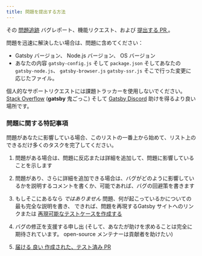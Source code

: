 ```yaml
---
title: 問題を提出する方法
---
```


その [問題追跡](https://github.com/gatsbyjs/gatsby/issues) バグレポート、機能リクエスト、および [提出する PR ](/contributing/how-to-open-a-pull-request/)。

問題を迅速に解決したい場合は、問題に含めてください：

- Gatsby バージョン、 Node.js バージョン、 OS バージョン
- あなたの内容 `gatsby-config.js` そして `package.json` そしてあなたの
  `gatsby-node.js`、 `gatsby-browser.js` `gatsby-ssr.js` そこで行った変更に応じたファイル。

個人的なサポートリクエストには課題トラッカーを使用しないでください。 [Stack Overflow](https://stackoverflow.com/questions/ask?tags=gatsby) (**gatsby** 鬼ごっこ) そして [Gatsby Discord](https://gatsby.dev/discord) 助けを得るより良い場所です。

### 問題に関する特記事項

問題があなたに影響している場合、このリストの一番上から始めて、リスト上のできるだけ多くのタスクを完了してください。

1. 問題がある場合は、問題に反応または詳細を追加して、問題に影響していることを示します

2. 問題があり、さらに詳細を追加できる場合は、バグがどのように影響しているかを説明するコメントを書くか、可能であれば、バグの回避策を書きます

3. もしそこにあるなら _ではありません_ 問題、何が起こっているかについての最も完全な説明を書き、 できれば、問題を再現するGatsby サイトへのリンクまたは [再現可能なテストケースを作成する](/contributing/how-to-make-a-reproducible-test-case/)

4. バグの修正を支援する申し出 (そして、あなたが助けを求めることは完全に期待されています。 open-source メンテナーは貢献者を助けたい)

5. [届ける 良い 作成された、テスト済み PR](/contributing/how-to-open-a-pull-request/)
